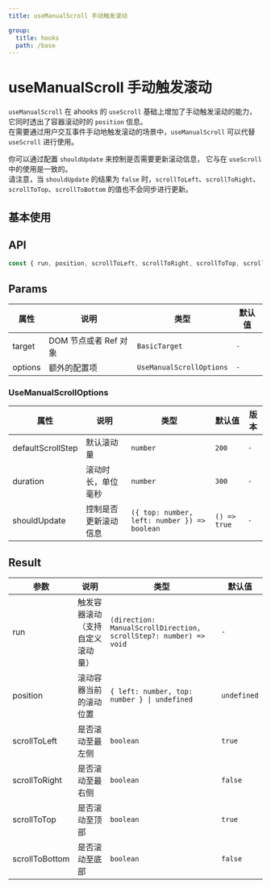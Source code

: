 ```yaml
---
title: useManualScroll 手动触发滚动

group:
  title: hooks
  path: /base
---
```


# useManualScroll 手动触发滚动

`useManualScroll` 在 ahooks 的 `useScroll` 基础上增加了手动触发滚动的能力，它同时透出了容器滚动时的 `position` 信息。  
在需要通过用户交互事件手动地触发滚动的场景中，`useManualScroll` 可以代替 `useScroll` 进行使用。

你可以通过配置 `shouldUpdate` 来控制是否需要更新滚动信息， 它与在 `useScroll` 中的使用是一致的。  
请注意，当 `shouldUpdate` 的结果为 `false` 时，`scrollToLeft`、`scrollToRight`、`scrollToTop`、`scrollToBottom` 的值也不会同步进行更新。

## 基本使用

<code title="基本使用" src="../demo/useManualScroll/basic.tsx"></code>

## API

```ts | pure
const { run, position, scrollToLeft, scrollToRight, scrollToTop, scrollToBottom } = useManualScroll(target, options);
```

## Params

| 属性    | 说明                  | 类型                     | 默认值 |
| ------- | --------------------- | ------------------------ | ------ |
| target  | DOM 节点或者 Ref 对象 | `BasicTarget`            | `-`    |
| options | 额外的配置项          | `UseManualScrollOptions` | `-`    |

### UseManualScrollOptions

| 属性              | 说明                 | 类型                                         | 默认值       | 版本 |
| ----------------- | -------------------- | -------------------------------------------- | ------------ | ---- |
| defaultScrollStep | 默认滚动量           | `number`                                     | `200`        | `-`  |
| duration          | 滚动时长，单位毫秒   | `number`                                     | `300`        | `-`  |
| shouldUpdate      | 控制是否更新滚动信息 | `({ top: number, left: number }) => boolean` | `() => true` | `-`  |

## Result

| 参数           | 说明                             | 类型                                                              | 默认值      |
| -------------- | -------------------------------- | ----------------------------------------------------------------- | ----------- |
| run            | 触发容器滚动（支持自定义滚动量） | `(direction: ManualScrollDirection, scrollStep?: number) => void` | `-`         |
| position       | 滚动容器当前的滚动位置           | `{ left: number, top: number } \| undefined`                      | `undefined` |
| scrollToLeft   | 是否滚动至最左侧                 | `boolean`                                                         | `true`      |
| scrollToRight  | 是否滚动至最右侧                 | `boolean`                                                         | `false`     |
| scrollToTop    | 是否滚动至顶部                   | `boolean`                                                         | `true`      |
| scrollToBottom | 是否滚动至底部                   | `boolean`                                                         | `false`     |
